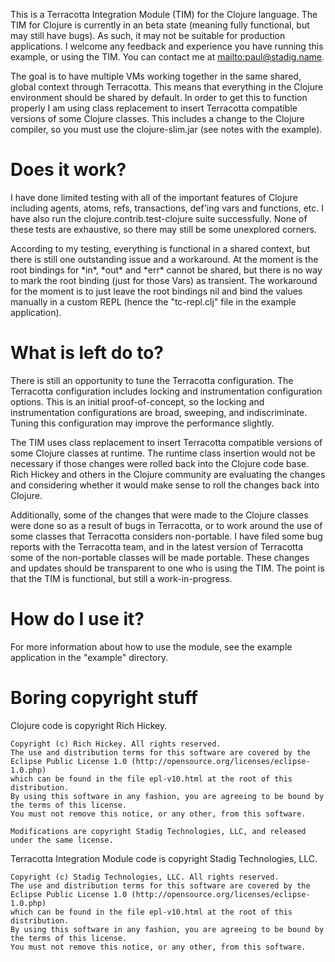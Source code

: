 This is a Terracotta Integration Module (TIM) for the Clojure language.  The TIM for Clojure is currently in an beta state (meaning fully functional, but may still have bugs). As such, it may not be suitable for production applications.  I welcome any feedback and experience you have running this example, or using the TIM.  You can contact me at [mailto:paul@stadig.name](paul@stadig.name).

The goal is to have multiple VMs working together in the same shared, global context through Terracotta.  This means that everything in the Clojure environment should be shared by default.  In order to get this to function properly I am using class replacement to insert Terracotta compatible versions of some Clojure classes.  This includes a change to the Clojure compiler, so you must use the clojure-slim.jar (see notes with the example).

Does it work?
=============
I have done limited testing with all of the important features of Clojure including agents, atoms, refs, transactions, def'ing vars and functions, etc.  I have also run the clojure.contrib.test-clojure suite successfully.  None of these tests are exhaustive, so there may still be some unexplored corners.

According to my testing, everything is functional in a shared context, but there is still one outstanding issue and a workaround. At the moment is the root bindings for \*in\*, \*out\* and \*err\* cannot be shared, but there is no way to mark the root binding (just for those Vars) as transient.  The workaround for the moment is to just leave the root bindings nil and bind the values manually in a custom REPL (hence the "tc-repl.clj" file in the example application).

What is left do to?
===================
There is still an opportunity to tune the Terracotta configuration.  The Terracotta configuration includes locking and instrumentation configuration options. This is an initial proof-of-concept, so the locking and instrumentation configurations are broad, sweeping, and indiscriminate.  Tuning this configuration may improve the performance slightly.

The TIM uses class replacement to insert Terracotta compatible versions of some Clojure classes at runtime. The runtime class insertion would not be necessary if those changes were rolled back into the Clojure code base.  Rich Hickey and others in the Clojure community are evaluating the changes and considering whether it would make sense to roll the changes back into Clojure.

Additionally, some of the changes that were made to the Clojure classes were done so as a result of bugs in Terracotta, or to work around the use of some classes that Terracotta considers non-portable.  I have filed some bug reports with the Terracotta team, and in the latest version of Terracotta some of the non-portable classes will be made portable.  These changes and updates should be transparent to one who is using the TIM.  The point is that the TIM is functional, but still a work-in-progress.

How do I use it?
================
For more information about how to use the module, see the example application in the "example" directory.

Boring copyright stuff
======================
Clojure code is copyright Rich Hickey.

    Copyright (c) Rich Hickey. All rights reserved.
    The use and distribution terms for this software are covered by the
    Eclipse Public License 1.0 (http://opensource.org/licenses/eclipse-1.0.php)
    which can be found in the file epl-v10.html at the root of this distribution.
    By using this software in any fashion, you are agreeing to be bound by
    the terms of this license.
    You must not remove this notice, or any other, from this software.

    Modifications are copyright Stadig Technologies, LLC, and released under the same license.

Terracotta Integration Module code is copyright Stadig Technologies, LLC.

    Copyright (c) Stadig Technologies, LLC. All rights reserved.
    The use and distribution terms for this software are covered by the
    Eclipse Public License 1.0 (http://opensource.org/licenses/eclipse-1.0.php)
    which can be found in the file epl-v10.html at the root of this distribution.
    By using this software in any fashion, you are agreeing to be bound by
    the terms of this license.
    You must not remove this notice, or any other, from this software.
